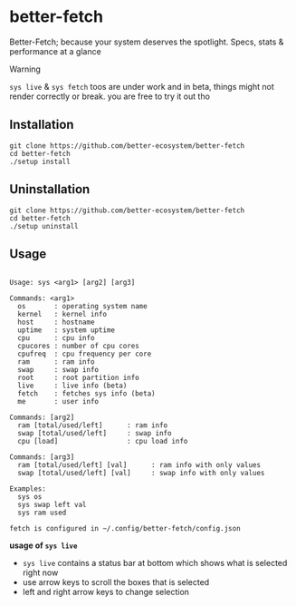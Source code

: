 # better-fetch
Better-Fetch; because your system deserves the spotlight. Specs, stats & performance at a glance

>[!WARNING]
>`sys live` & `sys fetch` toos are under work and in beta, things might not render correctly or break. you are free to try it out tho

## Installation

```fish
git clone https://github.com/better-ecosystem/better-fetch
cd better-fetch
./setup install
```

## Uninstallation
```fish
git clone https://github.com/better-ecosystem/better-fetch
cd better-fetch
./setup uninstall
```

## Usage
```

Usage: sys <arg1> [arg2] [arg3]

Commands: <arg1>
  os       : operating system name
  kernel   : kernel info
  host     : hostname
  uptime   : system uptime
  cpu      : cpu info
  cpucores : number of cpu cores
  cpufreq  : cpu frequency per core
  ram      : ram info
  swap     : swap info
  root     : root partition info
  live     : live info (beta)
  fetch    : fetches sys info (beta)
  me       : user info

Commands: [arg2]
  ram [total/used/left]      : ram info
  swap [total/used/left]     : swap info
  cpu [load]                 : cpu load info

Commands: [arg3]
  ram [total/used/left] [val]      : ram info with only values
  swap [total/used/left] [val]     : swap info with only values

Examples:
  sys os
  sys swap left val
  sys ram used

fetch is configured in ~/.config/better-fetch/config.json
```

**usage of `sys live`**
- `sys live` contains a status bar at bottom which shows what is selected right now
- use arrow keys to scroll the boxes that is selected
- left and right arrow keys to change selection
